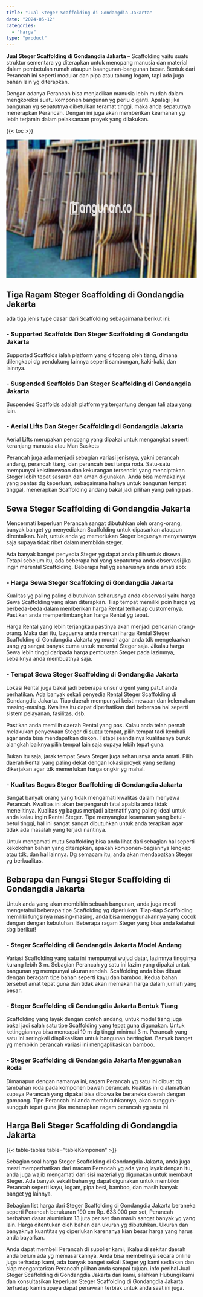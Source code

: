 ```yaml
---
title: "Jual Steger Scaffolding di Gondangdia Jakarta"
date: "2024-05-12"
categories: 
  - "harga"
type: "product"
---
```


**Jual Steger Scaffolding di Gondangdia Jakarta** – Scaffolding yaitu suatu struktur sementara yg diterapkan untuk menopang manusia dan material dalam pembetulan rumah ataupun baangunan-bangunan besar. Bentuk dari Perancah ini seperti modular dan pipa atau tabung logam, tapi ada juga bahan lain yg diterapkan.

Dengan adanya Perancah bisa menjadikan manusia lebih mudah dalam mengkoreksi suatu komponen bangunan yg perlu diganti. Apalagi jika bangunan yg sepatutnya dibetulkan teramat tinggi, maka anda sepatutnya menerapkan Perancah. Dengan ini juga akan memberikan keamanan yg lebih terjamin dalam pelaksanaan proyek yang dilakukan.

{{< toc >}}

![Jual Steger Scaffolding di Gondangdia Jakarta](/images/sewa-scaffolding-steger-14.png)

## Tiga Ragam Steger Scaffolding di Gondangdia Jakarta

ada tiga jenis type dasar dari Scaffolding sebagaimana berikut ini:

### \- Supported Scaffolds Dan Steger Scaffolding di Gondangdia Jakarta

Supported Scaffolds ialah platform yang ditopang oleh tiang, dimana dilengkapi dg pendukung lainnya seperti sambungan, kaki-kaki, dan lainnya.

### \- Suspended Scaffolds Dan Steger Scaffolding di Gondangdia Jakarta

Suspended Scaffolds adalah platform yg tergantung dengan tali atau yang lain.

### \- Aerial Lifts Dan Steger Scaffolding di Gondangdia Jakarta

Aerial Lifts merupakan penopang yang dipakai untuk mengangkat seperti keranjang manusia atau Man Baskets

Perancah juga ada menjadi sebagian variasi jenisnya, yakni perancah andang, perancah tiang, dan perancah besi tanpa roda. Satu-satu mempunyai keistimewaan dan kekurangan tersendiri yang menciptakan Steger lebih tepat sasaran dan aman digunakan. Anda bisa memakainya yang pantas dg keperluan, sebagaimana halnya untuk bangunan tempat tinggal, menerapkan Scaffolding andang bakal jadi pilihan yang paling pas.

## Sewa Steger Scaffolding di Gondangdia Jakarta

Mencermati keperluan Perancah sangat dibutuhkan oleh orang-orang, banyak banget yg menyediakan Scaffolding untuk dipasarkan ataupun direntalkan. Nah, untuk anda yg memerlukan Steger bagusnya menyewanya saja supaya tidak ribet dalam membikin steger.

Ada banyak banget penyedia Steger yg dapat anda pilih untuk disewa. Tetapi sebelum itu, ada beberapa hal yang sepatutnya anda observasi jika ingin merental Scaffolding. Beberapa hal yg seharusnya anda amati sbb:

### \- Harga Sewa Steger Scaffolding di Gondangdia Jakarta

Kualitas yg paling paling dibutuhkan seharusnya anda observasi yaitu harga Sewa Scaffolding yang akan diterapkan. Tiap tempat memiliki poin harga yg berbeda-beda dalam memberikan harga Rental terhadap customernya. Pastikan anda mempertimbangkan harga Rental yg tepat.

Harga Rental yang lebih terjangkau pastinya akan menjadi pencarian orang-orang. Maka dari itu, bagusnya anda mencari harga Rental Steger Scaffolding di Gondangdia Jakarta yg murah agar anda tdk mengeluarkan uang yg sangat banyak cuma untuk merental Steger saja. Jikalau harga Sewa lebih tinggi daripada harga pembuatan Steger pada lazimnya, sebaiknya anda membuatnya saja.

### \- Tempat Sewa Steger Scaffolding di Gondangdia Jakarta

Lokasi Rental juga bakal jadi beberapa unsur urgent yang patut anda perhatikan. Ada banyak sekali penyedia Rental Steger Scaffolding di Gondangdia Jakarta. Tiap daerah mempunyai keistimewaan dan kelemahan masing-masing. Kwalitas itu dapat diperhatikan dari beberapa hal seperti sistem pelayanan, fasilitas, dsb.

Pastikan anda memilih daerah Rental yang pas. Kalau anda telah pernah melakukan penyewaan Steger di suatu tempat, pilih tempat tadi kembali agar anda bisa mendapatkan diskon. Tetapi seandainya kualitasnya buruk alangkah baiknya pilih tempat lain saja supaya lebih tepat guna.

Bukan itu saja, jarak tempat Sewa Steger juga seharusnya anda amati. Pilih daerah Rental yang paling dekat dengan lokasi proyek yang sedang dikerjakan agar tdk memerlukan harga ongkir yg mahal.

### \- Kualitas Bagus Steger Scaffolding di Gondangdia Jakarta

Sangat banyak orang yang tidak mengamati kwalitas dalam menyewa Perancah. Kwalitas ini akan berpengaruh fatal apabila anda tidak menelitinya. Kualitas yg bagus menjadi alternatif yang paling ideal untuk anda kalau ingin Rental Steger. Tipe menyangkut keamanan yang betul-betul tinggi, hal ini sangat sangat dibutuhkan untuk anda terapkan agar tidak ada masalah yang terjadi nantinya.

Untuk mengamati mutu Scaffolding bisa anda lihat dari sebagian hal seperti kekokohan bahan yang diterapkan, apakah komponen-bagiannya lengkap atau tdk, dan hal lainnya. Dg semacam itu, anda akan mendapatkan Steger yg berkualitas.

## Beberapa dan Fungsi Steger Scaffolding di Gondangdia Jakarta

Untuk anda yang akan membikin sebuah bangunan, anda juga mesti mengetahui beberapa tipe Scaffolding yg diperlukan. Tiap-tiap Scaffolding memiliki fungsinya masing-masing, anda bisa menggunakannya yang cocok dengan dengan kebutuhan. Beberapa ragam Steger yang bisa anda ketahui sbg berikut!

### \- Steger Scaffolding di Gondangdia Jakarta Model Andang

Variasi Scaffolding yang satu ini mempunyai wujud datar, lazimnya tingginya kurang lebih 3 m. Sebagian Perancah yg satu ini lazim yang dipakai untuk bangunan yg mempunyai ukuran rendah. Scaffolding anda bisa dibuat dengan beragam tipe bahan seperti kayu dan bamboo. Kedua bahan tersebut amat tepat guna dan tidak akan memakan harga dalam jumlah yang besar.

### \- Steger Scaffolding di Gondangdia Jakarta Bentuk Tiang

Scaffolding yang layak dengan contoh andang, untuk model tiang juga bakal jadi salah satu tipe Scaffolding yang tepat guna digunakan. Untuk ketinggiannya bisa mencapai 10 m dg tinggi minimal 3 m. Perancah yang satu ini seringkali diaplikasikan untuk bangunan bertingkat. Banyak banget yg membikin perancah variasi ini mengaplikasikan bamboo.

### \- Steger Scaffolding di Gondangdia Jakarta Menggunakan Roda

Dimanapun dengan namanya ini, ragam Perancah yg satu ini dibuat dg tambahan roda pada komponen bawah perancah. Kualitas ini dialamatkan supaya Perancah yang dipakai bisa dibawa ke beraneka daerah dengan gampang. Tipe Perancah ini anda membutuhkannya, akan sungguh-sungguh tepat guna jika menerapkan ragam perancah yg satu ini.

## Harga Beli Steger Scaffolding di Gondangdia Jakarta

{{< table-tables table="tableKomponen" >}}

Sebagian soal harga Steger Scaffolding di Gondangdia Jakarta, anda juga mesti memperhatikan dari macam Perancah yg ada yang layak dengan itu, anda juga wajib mengamati dari sisi material yg digunakan untuk membaut Steger. Ada banyak sekali bahan yg dapat digunakan untuk membikin Perancah seperti kayu, logam, pipa besi, bamboo, dan masih banyak banget yg lainnya.

Sebagian list harga dari Steger Scaffolding di Gondangdia Jakarta beraneka seperti Perancah berukuran 190 cm Rp. 633.000 per set, Perancah berbahan dasar aluminium 13 juta per set dan masih sangat banyak yg yang lain. Harga ditentukan oleh bahan dan ukuran yg dibutuhkan. Ukuran dan banyaknya kuantitas yg diperlukan karenanya kian besar harga yang harus anda bayarkan.

Anda dapat membeli Perancah di supplier kami, jikalau di sekitar daerah anda belum ada yg memasarkannya. Anda bisa membelinya secara online juga terhadap kami, ada banyak banget sekali Steger yg kami sediakan dan siap mengantarkan Perancah pilihan anda sampai tujuan. info perihal Jual Steger Scaffolding di Gondangdia Jakarta dari kami, silahkan Hubungi kami dan konsultasikan keperluan Steger Scaffolding di Gondangdia Jakarta terhadap kami supaya dapat penawran terbiak untuk anda saat ini juga.
